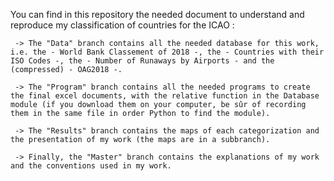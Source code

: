 You can find in this repository the needed document to understand and reproduce my classification of countries for the ICAO :

     -> The "Data" branch contains all the needed database for this work, i.e. the - World Bank Classement of 2018 -, the - Countries with their ISO Codes -, the - Number of Runaways by Airports - and the (compressed) - OAG2018 -.

     -> The "Program" branch contains all the needed programs to create the final excel documents, with the relative function in the Database module (if you download them on your computer, be sûr of recording them in the same file in order Python to find the module).

     -> The "Results" branch contains the maps of each categorization and the presentation of my work (the maps are in a subbranch).

     -> Finally, the "Master" branch contains the explanations of my work and the conventions used in my work.
